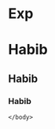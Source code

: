 # Exp
<!DOCTYPE html>

<html>
    <head>
        <title>@title</title>
        <link rel="stylesheet" media="screen" href="@routes.Assets.at("stylesheets/main.css")">
        <link rel="shortcut icon" type="image/png" href="@routes.Assets.at("images/favicon.png")">
        <script src="@routes.Assets.at("javascripts/jquery-1.7.1.min.js")" type="text/javascript"></script>
    </head>
    <body>
      <h1> Habib </h1>
      <h2> Habib </h2>
      <h3> Habib </h3>

    </body>
</html>

